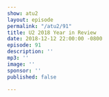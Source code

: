 ```yaml
---
show: atu2
layout: episode
permalink: "/atu2/91"
title: U2 2018 Year in Review
date: 2018-12-12 22:00:00 -0800
episode: 91
description: ''
mp3: ''
image: ''
sponsor: ''
published: false

---
```

